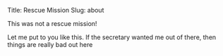 Title:    Rescue Mission
Slug:     about

This was not a rescue mission!

Let me put to you like this.
If the secretary wanted me out of there,
then things are really bad out here

